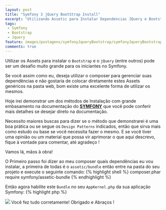 ```yaml
---
layout: post
title: "Symfony 3 jQuery BootStrap Install"
excerpt: "Utilizando Assetic para Instalar Dependencias JQuery e Bootstrap em um projeto Symfony3"
tags:
 - Symfony
 - Bootstrap
 - Jquery
feature: images/postagens/symfonyJqueryBootstrap/symfonyJqueryBootstrap.jpg
comments: true
---
```


Utilizar os Assets para instalar o `Bootstrap` e o `jQuery` (entre outros) pode ser um desafio muito grande para os iniciantes no Symfony.

Se você assim como eu, deseja utilizar o composer para gerenciar suas dependências e não gostaria de colocar diretamente estes Assets genéricos na pasta web, bom existe uma excelente forma de utilizar os mesmos.

Hoje irei demonstrar um dos métodos de Instalação com grande embasamento na documentação do **[SYMFONY](http://symfony.com/doc/current/cookbook/assetic/asset_management.html)** que você pode conferir mais detalhes se desejar direto na documentação.

Necessito maiores buscas para dizer se o método que demonstrarei é uma boa prática ou se segue os `Design Patterns` indicados, então que sirva mais como estudo ou base se você necessita fazer o mesmo.
E se você tiver uma opinião ou um material que possa vir aprimorar o que aqui descrevo, fique à vontade para comentar, até agradeço !

Vamos lá, mãos à obra!

O Primeiro passo foi dizer ao meu composer quais dependências eu vou instalar, a primeira de todas é o `assetic/bundle` então entre na pasta do seu projeto e execute o seguinte comando:
{% highlight shell %}
composer.phar require symfony/assetic-bundle
{% endhighlight %}

Então agora habilite este `Bundle` no seu `AppKernel.php` da sua aplicação Symfony:
{% highlight php %}
<?php
// app/AppKernel.php

// ...
class AppKernel extends Kernel
{
    // ...

    public function registerBundles()
    {
        $bundles = array(
            // ...
            new Symfony\Bundle\AsseticBundle\AsseticBundle(),
        );

        // ...
    }
}
{% endhighlight %}

Agora vamos no nosso arquivo `config.yml` e colocar estas configurações mínimas do bundle:
{% highlight yaml %}
# app/config/config.yml

# Assetic Configuration
assetic:
    debug:          '%kernel.debug%'
    use_controller: '%kernel.debug%'
    filters:
        cssrewrite: ~
# ...
{% endhighlight %}

Agora que já temos nosso gerenciador de `assets` instalado, precisamos do `jQuery` e do `Bootstrap`.  

Vamos dizer diretamente ao composer os componentes que precisamos.

Primeiro `jQuery`:
{% highlight shell %}
composer.phar require components/jquery
{% endhighlight %}

Agora o `Bootstrap`:
{% highlight shell %}
composer.phar require twbs/bootstrap
{% endhighlight %}

Ao terminar a Instalação dos dois voltaremos ao nosso Arquivo `config.yml` e adicionaremos estes `assets` da seguinte forma:
{% highlight yaml %}
# Assetic Configuration
assetic:
    debug:          '%kernel.debug%'
    use_controller: '%kernel.debug%'
    filters:
        cssrewrite: ~
    assets:
        jquery:
            inputs:
                - '%kernel.root_dir%/../vendor/components/jquery/jquery.min.js'
        bootstrap_css:
            inputs:
                - '%kernel.root_dir%/../vendor/twbs/bootstrap/dist/css/bootstrap.min.css'
        bootstrap_js:
            inputs:
                - '%kernel.root_dir%/../vendor/twbs/bootstrap/dist/js/bootstrap.min.js'
{% endhighlight %}

Após isto nossos `assets` já estarão prontos para serem acessados por nossas views, porém para deixar a coisa ainda mais legal, vamos deduzir que o bootstrap e o jquery será um asset padrão, e então vamos alterar o nosso arquivo `base`.

Este arquivo pode ser localizado dentro da pasta do projeto seguido de `Resources/views/default/base.html.twig` lá então teremos nosso arquivo base, e vamos deixá-lo desta seguinte maneira:

{% gist 9fb3c1e2f4eda0116f4ef638a1909f70 %}

Agora só precisamos extender nossas futuras `views` apontando para `base` e teremos já o bootstrap disponível.

Para exemplificar e testar faça uma view deste forma:

{% gist 4b089dc2298a619bfd395bfced73030f %}

Se você ver o resultado do botão semelhante à esta imagem:
<figure>
	<img src="{{ site.url }}/images/bancoPostagens/symfonyJqueryBootstrap/botaoBootstrap.png">
</figure>

Você fez tudo corretamente!

Obrigado e Abraços !
